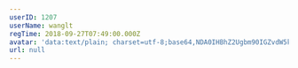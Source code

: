 ```yaml
---
userID: 1207
userName: wanglt
regTime: 2018-09-27T07:49:00.000Z
avatar: 'data:text/plain; charset=utf-8;base64,NDA0IHBhZ2Ugbm90IGZvdW5kCg=='
url: null
---
```



